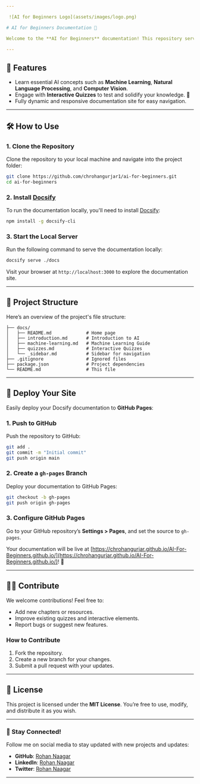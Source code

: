 ```yaml
---

 ![AI for Beginners Logo](assets/images/logo.png)

# AI for Beginners Documentation 🌟

Welcome to the **AI for Beginners** documentation! This repository serves as an interactive guide to help you learn and explore the fundamentals of Artificial Intelligence (AI). 🚀 Whether you're just starting or looking to refresh your knowledge, this is the perfect place for you!

---
```


## 📖 Features
- Learn essential AI concepts such as **Machine Learning**, **Natural Language Processing**, and **Computer Vision**.
- Engage with **Interactive Quizzes** to test and solidify your knowledge. 🧠
- Fully dynamic and responsive documentation site for easy navigation.

---

## 🛠️ How to Use

### **1. Clone the Repository**
Clone the repository to your local machine and navigate into the project folder:
```bash
git clone https://github.com/chrohangurjar1/ai-for-beginners.git
cd ai-for-beginners
```

### **2. Install [Docsify](https://docsify.js.org/)**
To run the documentation locally, you'll need to install [Docsify](https://docsify.js.org/):
```bash
npm install -g docsify-cli
```

### **3. Start the Local Server**
Run the following command to serve the documentation locally:
```bash
docsify serve ./docs
```

Visit your browser at `http://localhost:3000` to explore the documentation site.

---

## 📂 Project Structure
Here’s an overview of the project's file structure:
```
├── docs/
│   ├── README.md             # Home page
│   ├── introduction.md       # Introduction to AI
│   ├── machine-learning.md   # Machine Learning Guide
│   ├── quizzes.md            # Interactive Quizzes
│   └── _sidebar.md           # Sidebar for navigation
├── .gitignore                # Ignored files
├── package.json              # Project dependencies
└── README.md                 # This file
```

---

## 🚀 Deploy Your Site
Easily deploy your Docsify documentation to **GitHub Pages**:

### **1. Push to GitHub**
Push the repository to GitHub:
```bash
git add .
git commit -m "Initial commit"
git push origin main
```

### **2. Create a `gh-pages` Branch**
Deploy your documentation to GitHub Pages:
```bash
git checkout -b gh-pages
git push origin gh-pages
```

### **3. Configure GitHub Pages**
Go to your GitHub repository’s **Settings > Pages**, and set the source to `gh-pages`.

Your documentation will be live at [https://chrohangurjar.github.io/AI-For-Beginners.github.io/](https://chrohangurjar.github.io/AI-For-Beginners.github.io/)! 🎉

---

## 👨‍💻 Contribute
We welcome contributions! Feel free to:
- Add new chapters or resources.
- Improve existing quizzes and interactive elements.
- Report bugs or suggest new features.

### **How to Contribute**
1. Fork the repository.
2. Create a new branch for your changes.
3. Submit a pull request with your updates.

---

## 📜 License
This project is licensed under the **MIT License**. You’re free to use, modify, and distribute it as you wish.

---

### 📢 Stay Connected!
Follow me on social media to stay updated with new projects and updates:
- **GitHub**: [Rohan Naagar](https://github.com/chrohangurjar1)
- **LinkedIn**: [Rohan Naagar](#)
- **Twitter**: [Rohan Naagar](#)

---
